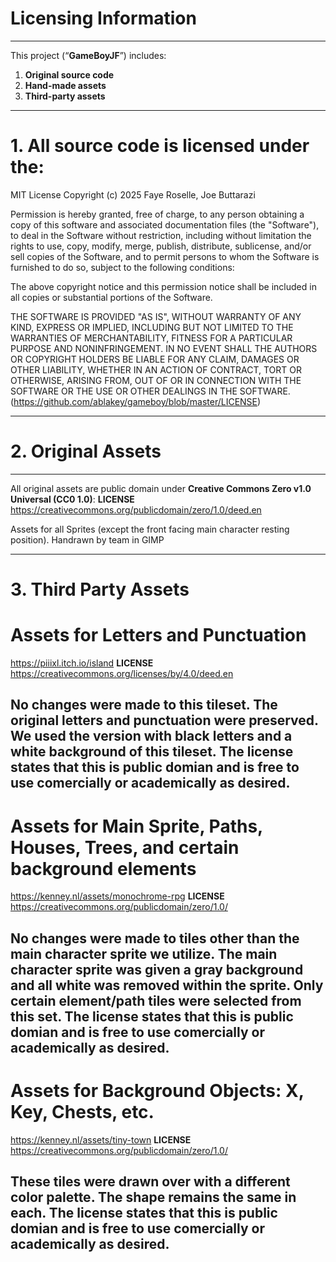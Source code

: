 # Licensing Information
---
This project (“**GameBoyJF**”) includes:
1. **Original source code** 
2. **Hand-made assets** 
3. **Third-party assets** 

------------------------------------------------------------------

# 1. All source code is licensed under the: 
MIT License
Copyright (c) 2025 Faye Roselle, Joe Buttarazi 

Permission is hereby granted, free of charge, to any person obtaining a copy
of this software and associated documentation files (the "Software"), to deal
in the Software without restriction, including without limitation the rights
to use, copy, modify, merge, publish, distribute, sublicense, and/or sell
copies of the Software, and to permit persons to whom the Software is
furnished to do so, subject to the following conditions:

The above copyright notice and this permission notice shall be included in all
copies or substantial portions of the Software.

THE SOFTWARE IS PROVIDED "AS IS", WITHOUT WARRANTY OF ANY KIND, EXPRESS OR
IMPLIED, INCLUDING BUT NOT LIMITED TO THE WARRANTIES OF MERCHANTABILITY,
FITNESS FOR A PARTICULAR PURPOSE AND NONINFRINGEMENT. IN NO EVENT SHALL THE
AUTHORS OR COPYRIGHT HOLDERS BE LIABLE FOR ANY CLAIM, DAMAGES OR OTHER
LIABILITY, WHETHER IN AN ACTION OF CONTRACT, TORT OR OTHERWISE, ARISING FROM,
OUT OF OR IN CONNECTION WITH THE SOFTWARE OR THE USE OR OTHER DEALINGS IN THE
SOFTWARE. 
(https://github.com/ablakey/gameboy/blob/master/LICENSE)

------------------------------------------------------------------

# 2. Original Assets 
---
All original assets are public domain under **Creative Commons Zero v1.0 Universal (CC0 1.0)**:
**LICENSE** https://creativecommons.org/publicdomain/zero/1.0/deed.en

Assets for all Sprites (except the front facing main character resting position). 
Handrawn by team in GIMP 

------------------------------------------------------------------

# 3. Third Party Assets 

# Assets for Letters and Punctuation 
https://piiixl.itch.io/island 
**LICENSE** https://creativecommons.org/licenses/by/4.0/deed.en 

No changes were made to this tileset. The original letters and punctuation were preserved. 
We used the version with black letters and a white background of this tileset.
The license states that this is public domian and is free to use comercially or academically as desired.
---

# Assets for Main Sprite, Paths, Houses, Trees, and certain background elements  
https://kenney.nl/assets/monochrome-rpg
**LICENSE** https://creativecommons.org/publicdomain/zero/1.0/

No changes were made to tiles other than the main character sprite we utilize. The main character sprite was
given a gray background and all white was removed within the sprite. Only certain element/path tiles were selected from this set. The license states that this is public domian and is free to use comercially or academically as desired. 
---

# Assets for Background Objects: X, Key, Chests, etc. 
https://kenney.nl/assets/tiny-town
**LICENSE** https://creativecommons.org/publicdomain/zero/1.0/

These tiles were drawn over with a different color palette. The shape remains the same in each. 
The license states that this is public domian and is free to use comercially or academically as desired. 
--- 



